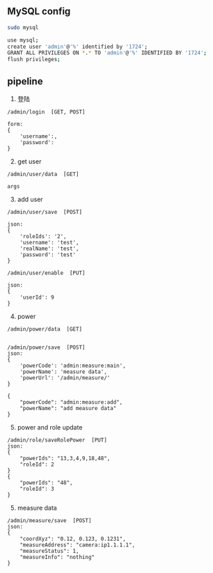 ## MySQL config

```bash
sudo mysql

use mysql;
create user 'admin'@'%' identified by '1724';
GRANT ALL PRIVILEGES ON *.* TO 'admin'@'%' IDENTIFIED BY '1724';
flush privileges;
```

## pipeline

1. 登陆

```
/admin/login  [GET, POST]

form:
{
    'username':,
    'password':
}
```

2. get user

```
/admin/user/data  [GET]

args
```

3. add user

```
/admin/user/save  [POST]

json:
{
    'roleIds': '2',
    'username': 'test',
    'realName': 'test',
    'password': 'test'
}
```

```
/admin/user/enable  [PUT]

json:
{
    'userId': 9
}
```

4. power

```
/admin/power/data  [GET]


/admin/power/save  [POST]
json:
{
    'powerCode': 'admin:measure:main',
    'powerName': 'measure data',
    'powerUrl': '/admin/measure/'
}

{
    "powerCode": "admin:measure:add",
    "powerName": "add measure data"
}
```

5. power and role update

```
/admin/role/saveRolePower  [PUT]
json:
{
    "powerIds": "13,3,4,9,18,48",
    "roleId": 2
}
{
    "powerIds": "48",
    "roleId": 3
}
```

5. measure data

```
/admin/measure/save  [POST]
json:
{
    "coordXyz": "0.12, 0.123, 0.1231",
    "measureAddress": "camera:ip1.1.1.1",
    "measureStatus": 1,
    "measureInfo": "nothing"
}
```
